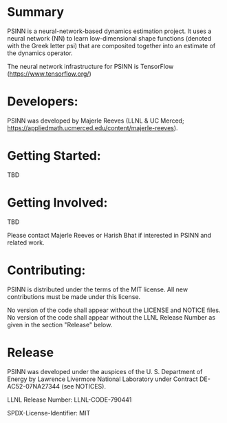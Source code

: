 # Summary
PSINN is a neural-network-based dynamics estimation project. It uses a neural network (NN) to learn low-dimensional shape functions 
(denoted with the Greek letter psi) that are composited together into an estimate of the dynamics operator. 

The neural network infrastructure for PSINN is TensorFlow (https://www.tensorflow.org/)

# Developers:
PSINN was developed by Majerle Reeves (LLNL & UC Merced; https://appliedmath.ucmerced.edu/content/majerle-reeves). 

# Getting Started:
TBD

# Getting Involved:
TBD

Please contact Majerle Reeves or Harish Bhat if interested in PSINN and related work.

# Contributing:
PSINN is distributed under the terms of the MIT license. All new contributions must be made under this license.

No version of the code shall appear without the LICENSE and NOTICE files. 
No version of the code shall appear without the LLNL Release Number as given in the section "Release" below. 

# Release
PSINN was developed under the auspices of the U. S. Department of Energy by Lawrence Livermore National Laboratory under Contract DE-AC52-07NA27344 (see NOTICES).

LLNL Release Number: LLNL-CODE-790441



SPDX-License-Identifier: MIT